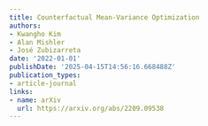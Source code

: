 ```yaml
---
title: Counterfactual Mean-Variance Optimization
authors:
- Kwangho Kim
- Alan Mishler
- José Zubizarreta
date: '2022-01-01'
publishDate: '2025-04-15T14:56:16.668488Z'
publication_types:
- article-journal
links:
- name: arXiv
  url: https://arxiv.org/abs/2209.09538
---
```

